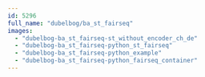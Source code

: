 ```yaml
---
id: 5296
full_name: "dubelbog/ba_st_fairseq"
images: 
  - "dubelbog-ba_st_fairseq-st_without_encoder_ch_de"
  - "dubelbog-ba_st_fairseq-python_st_fairseq"
  - "dubelbog-ba_st_fairseq-python_example"
  - "dubelbog-ba_st_fairseq-python_fairseq_container"
---
```

